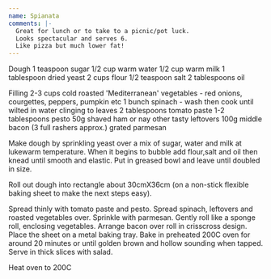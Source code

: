 ```yaml
---
name: Spianata
comments: |-
  Great for lunch or to take to a picnic/pot luck.
  Looks spectacular and serves 6.
  Like pizza but much lower fat!
---
```


Dough
1 teaspoon sugar
1/2 cup warm water
1/2 cup warm milk
1 tablespoon dried yeast
2 cups flour
1/2 teaspoon salt
2 tablespoons oil

Filling
2-3 cups cold roasted 'Mediterranean' vegetables - red onions, courgettes, peppers, pumpkin etc
1 bunch spinach - wash then cook until wilted in water clinging to leaves
2 tablespoons tomato paste
1-2 tablespoons pesto
50g shaved ham or nay other tasty leftovers
100g middle bacon (3 full rashers approx.)
grated parmesan

Make dough by sprinkling yeast over a mix of sugar, water and milk at lukewarm temperature.  When it begins to bubble add flour,salt and oil then knead until smooth and elastic.  Put in greased bowl and leave until doubled in size.

Roll out dough into rectangle about 30cmX36cm (on a non-stick flexible baking sheet to make the next steps easy).

Spread thinly with tomato paste and pesto.  Spread spinach, leftovers and roasted vegetables over.  Sprinkle with parmesan.  Gently roll like a sponge roll, enclosing vegetables. Arrange bacon over roll in crisscross design.  Place the sheet on a metal baking tray.  Bake in preheated 200C oven for around 20 minutes or until golden brown and hollow sounding when tapped.  Serve in thick slices with salad.


















Heat oven to 200C

